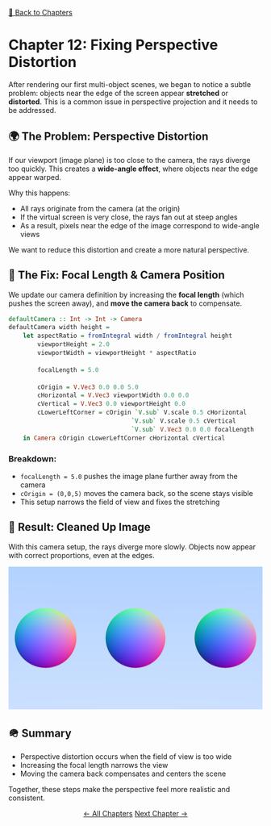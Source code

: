 [🔗 Back to Chapters](/README.md#-chapters)

# Chapter 12: Fixing Perspective Distortion

After rendering our first multi-object scenes, we began to notice a subtle problem: objects near the edge of the screen appear **stretched** or **distorted**. This is a common issue in perspective projection and it needs to be addressed.

## 🌍 The Problem: Perspective Distortion

If our viewport (image plane) is too close to the camera, the rays diverge too quickly. This creates a **wide-angle effect**, where objects near the edge appear warped.

Why this happens:

- All rays originate from the camera (at the origin)
- If the virtual screen is very close, the rays fan out at steep angles
- As a result, pixels near the edge of the image correspond to wide-angle views

We want to reduce this distortion and create a more natural perspective.

## 🔄 The Fix: Focal Length & Camera Position

We update our camera definition by increasing the **focal length** (which pushes the screen away), and **move the camera back** to compensate.

```haskell
defaultCamera :: Int -> Int -> Camera
defaultCamera width height =
    let aspectRatio = fromIntegral width / fromIntegral height
        viewportHeight = 2.0
        viewportWidth = viewportHeight * aspectRatio

        focalLength = 5.0

        cOrigin = V.Vec3 0.0 0.0 5.0
        cHorizontal = V.Vec3 viewportWidth 0.0 0.0
        cVertical = V.Vec3 0.0 viewportHeight 0.0
        cLowerLeftCorner = cOrigin `V.sub` V.scale 0.5 cHorizontal
                                  `V.sub` V.scale 0.5 cVertical
                                  `V.sub` V.Vec3 0.0 0.0 focalLength
    in Camera cOrigin cLowerLeftCorner cHorizontal cVertical
```

### Breakdown:

- `focalLength = 5.0` pushes the image plane further away from the camera
- `cOrigin = (0,0,5)` moves the camera back, so the scene stays visible
- This setup narrows the field of view and fixes the stretching

## 🎨 Result: Cleaned Up Image

With this camera setup, the rays diverge more slowly. Objects now appear with correct proportions, even at the edges.

![Perspective Distortion Fixed](./media/12/perspective_distortion_fix.png)

## 🪖 Summary

- Perspective distortion occurs when the field of view is too wide
- Increasing the focal length narrows the view
- Moving the camera back compensates and centers the scene

Together, these steps make the perspective feel more realistic and consistent.

<div align="center">
  <a href="./11_multiple_objects.md">← All Chapters</a>
  <a href="./13_front_vs_backfaces.md">Next Chapter →</a>
</div>
